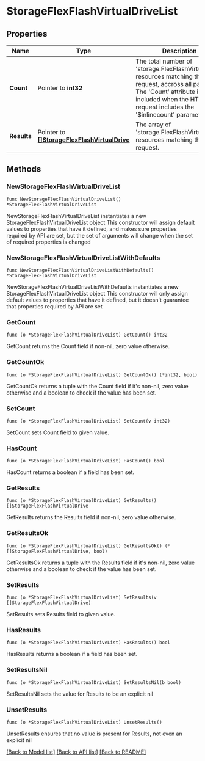 # StorageFlexFlashVirtualDriveList

## Properties

Name | Type | Description | Notes
------------ | ------------- | ------------- | -------------
**Count** | Pointer to **int32** | The total number of &#39;storage.FlexFlashVirtualDrive&#39; resources matching the request, accross all pages. The &#39;Count&#39; attribute is included when the HTTP GET request includes the &#39;$inlinecount&#39; parameter. | [optional] 
**Results** | Pointer to [**[]StorageFlexFlashVirtualDrive**](StorageFlexFlashVirtualDrive.md) | The array of &#39;storage.FlexFlashVirtualDrive&#39; resources matching the request. | [optional] 

## Methods

### NewStorageFlexFlashVirtualDriveList

`func NewStorageFlexFlashVirtualDriveList() *StorageFlexFlashVirtualDriveList`

NewStorageFlexFlashVirtualDriveList instantiates a new StorageFlexFlashVirtualDriveList object
This constructor will assign default values to properties that have it defined,
and makes sure properties required by API are set, but the set of arguments
will change when the set of required properties is changed

### NewStorageFlexFlashVirtualDriveListWithDefaults

`func NewStorageFlexFlashVirtualDriveListWithDefaults() *StorageFlexFlashVirtualDriveList`

NewStorageFlexFlashVirtualDriveListWithDefaults instantiates a new StorageFlexFlashVirtualDriveList object
This constructor will only assign default values to properties that have it defined,
but it doesn't guarantee that properties required by API are set

### GetCount

`func (o *StorageFlexFlashVirtualDriveList) GetCount() int32`

GetCount returns the Count field if non-nil, zero value otherwise.

### GetCountOk

`func (o *StorageFlexFlashVirtualDriveList) GetCountOk() (*int32, bool)`

GetCountOk returns a tuple with the Count field if it's non-nil, zero value otherwise
and a boolean to check if the value has been set.

### SetCount

`func (o *StorageFlexFlashVirtualDriveList) SetCount(v int32)`

SetCount sets Count field to given value.

### HasCount

`func (o *StorageFlexFlashVirtualDriveList) HasCount() bool`

HasCount returns a boolean if a field has been set.

### GetResults

`func (o *StorageFlexFlashVirtualDriveList) GetResults() []StorageFlexFlashVirtualDrive`

GetResults returns the Results field if non-nil, zero value otherwise.

### GetResultsOk

`func (o *StorageFlexFlashVirtualDriveList) GetResultsOk() (*[]StorageFlexFlashVirtualDrive, bool)`

GetResultsOk returns a tuple with the Results field if it's non-nil, zero value otherwise
and a boolean to check if the value has been set.

### SetResults

`func (o *StorageFlexFlashVirtualDriveList) SetResults(v []StorageFlexFlashVirtualDrive)`

SetResults sets Results field to given value.

### HasResults

`func (o *StorageFlexFlashVirtualDriveList) HasResults() bool`

HasResults returns a boolean if a field has been set.

### SetResultsNil

`func (o *StorageFlexFlashVirtualDriveList) SetResultsNil(b bool)`

 SetResultsNil sets the value for Results to be an explicit nil

### UnsetResults
`func (o *StorageFlexFlashVirtualDriveList) UnsetResults()`

UnsetResults ensures that no value is present for Results, not even an explicit nil

[[Back to Model list]](../README.md#documentation-for-models) [[Back to API list]](../README.md#documentation-for-api-endpoints) [[Back to README]](../README.md)


